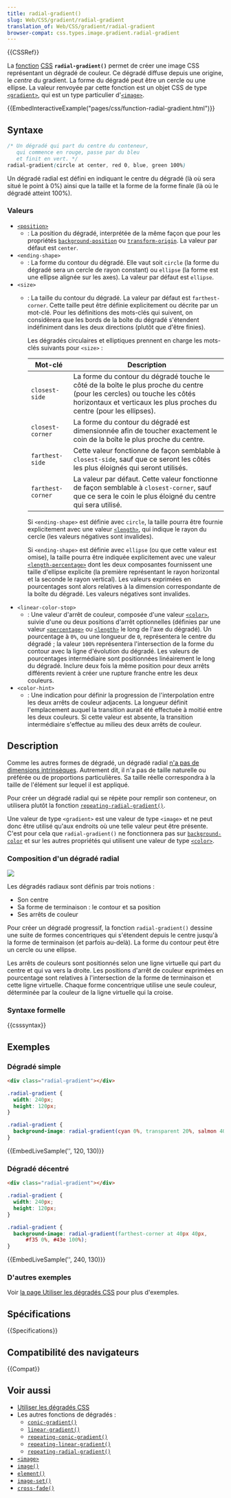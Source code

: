 ```yaml
---
title: radial-gradient()
slug: Web/CSS/gradient/radial-gradient
translation_of: Web/CSS/gradient/radial-gradient
browser-compat: css.types.image.gradient.radial-gradient
---
```

{{CSSRef}}

La [fonction](/fr/docs/Web/CSS/CSS_Functions) [CSS](/fr/docs/Web/CSS) **`radial-gradient()`** permet de créer une image CSS représentant un dégradé de couleur. Ce dégradé diffuse depuis une origine, le _centre_ du gradient. La forme du dégradé peut être un cercle ou une ellipse. La valeur renvoyée par cette fonction est un objet CSS de type [`<gradient>`](/fr/docs/Web/CSS/gradient), qui est un type particulier d'[`<image>`](/fr/docs/Web/CSS/image).

{{EmbedInteractiveExample("pages/css/function-radial-gradient.html")}}

## Syntaxe

```css
/* Un dégradé qui part du centre du conteneur,
   qui commence en rouge, passe par du bleu
   et finit en vert. */
radial-gradient(circle at center, red 0, blue, green 100%)
```

Un dégradé radial est défini en indiquant le centre du dégradé (là où sera situé le point à 0%) ainsi que la taille et la forme de la forme finale (là où le dégradé atteint 100%).

### Valeurs

- [`<position>`](/fr/docs/Web/CSS/position_value)
  - : La position du dégradé, interprétée de la même façon que pour les propriétés [`background-position`](/fr/docs/Web/CSS/background-position) ou [`transform-origin`](/fr/docs/Web/CSS/transform-origin). La valeur par défaut est `center`.
- `<ending-shape>`
  - : La forme du contour du dégradé. Elle vaut soit `circle` (la forme du dégradé sera un cercle de rayon constant) ou `ellipse` (la forme est une ellipse alignée sur les axes). La valeur par défaut est `ellipse`.
- `<size>`
  - : La taille du contour du dégradé. La valeur par défaut est `farthest-corner`. Cette taille peut être définie explicitement ou décrite par un mot-clé. Pour les définitions des mots-clés qui suivent, on considèrera que les bords de la boîte du dégradé s'étendent indéfiniment dans les deux directions (plutôt que d'être finies).

    Les dégradés circulaires et elliptiques prennent en charge les mots-clés suivants pour `<size>`&nbsp;:

    | Mot-clé           | Description                                                                                                                                                                     |
    | ----------------- | ------------------------------------------------------------------------------------------------------------------------------------------------------------------------------- |
    | `closest-side`    | La forme du contour du dégradé touche le côté de la boîte le plus proche du centre (pour les cercles) ou touche les côtés horizontaux et verticaux les plus proches du centre (pour les ellipses). |
    | `closest-corner`  | La forme du contour du dégradé est dimensionnée afin de toucher exactement le coin de la boîte le plus proche du centre.                                                                    |
    | `farthest-side`   | Cette valeur fonctionne de façon semblable à `closest-side`, sauf que ce seront les côtés les plus éloignés qui seront utilisés.                            |
    | `farthest-corner` | La valeur par défaut. Cette valeur fonctionne de façon semblable à `closest-corner`, sauf que ce sera le coin le plus éloigné du centre qui sera utilisé.                                                |

    Si `<ending-shape>` est définie avec `circle`, la taille pourra être fournie explicitement avec une valeur [`<length>`](/fr/docs/Web/CSS/length), qui indique le rayon du cercle (les valeurs négatives sont invalides).

    Si `<ending-shape>` est définie avec `ellipse` (ou que cette valeur est omise), la taille pourra être indiquée explicitement avec une valeur [`<length-percentage>`](/fr/docs/Web/CSS/length-percentage) dont les deux composantes fournissent une taille d'ellipse explicite (la première représentant le rayon horizontal et la seconde le rayon vertical). Les valeurs exprimées en pourcentages sont alors relatives à la dimension correspondante de la boîte du dégradé. Les valeurs négatives sont invalides.
- `<linear-color-stop>`
  - : Une valeur d'arrêt de couleur, composée d'une valeur [`<color>`](/fr/docs/Web/CSS/color_value), suivie d'une ou deux positions d'arrêt optionnelles (définies par une valeur [`<percentage>`](/fr/docs/Web/CSS/percentage) ou [`<length>`](/fr/docs/Web/CSS/length) le long de l'axe du dégradé). Un pourcentage à `0%`, ou une longueur de `0`, représentera le centre du dégradé&nbsp;; la valeur `100%` représentera l'intersection de la forme du contour avec la ligne d'évolution du dégradé. Les valeurs de pourcentages intermédiaire sont positionnées linéairement le long du dégradé. Inclure deux fois la même position pour deux arrêts différents revient à créer une rupture franche entre les deux couleurs.
- `<color-hint>`
  - : Une indication pour définir la progression de l'interpolation entre les deux arrêts de couleur adjacents. La longueur définit l'emplacement auquel la transition aurait été effectuée à moitié entre les deux couleurs. Si cette valeur est absente, la transition intermédiaire s'effectue au milieu des deux arrêts de couleur.

## Description

Comme les autres formes de dégradé, un dégradé radial [n'a pas de dimensions intrinsèques](/fr/docs/Web/CSS/image#description). Autrement dit, il n'a pas de taille naturelle ou préférée ou de proportions particulières. Sa taille réelle correspondra à la taille de l'élément sur lequel il est appliqué.

Pour créer un dégradé radial qui se répète pour remplir son conteneur, on utilisera plutôt la fonction [`repeating-radial-gradient()`](/fr/docs/Web/CSS/gradient/repeating-radial-gradient).

Une valeur de type `<gradient>` est une valeur de type `<image>` et ne peut donc être utilisé qu'aux endroits où une telle valeur peut être présente. C'est pour cela que `radial-gradient()` ne fonctionnera pas sur [`background-color`](/fr/docs/Web/CSS/background-color) et sur les autres propriétés qui utilisent une valeur de type [`<color>`](/fr/docs/Web/CSS/color_value).

### Composition d'un dégradé radial

![](radial_gradient.png)

Les dégradés radiaux sont définis par trois notions&nbsp;:

- Son centre
- Sa forme de terminaison&nbsp;: le contour et sa position
- Ses arrêts de couleur

Pour créer un dégradé progressif, la fonction `radial-gradient()` dessine une suite de formes concentriques qui s'étendent depuis le centre jusqu'à la forme de terminaison (et parfois au-delà). La forme du contour peut être un cercle ou une ellipse.

Les arrêts de couleurs sont positionnés selon une ligne virtuelle qui part du centre et qui va vers la droite. Les positions d'arrêt de couleur exprimées en pourcentage sont relatives à l'intersection de la forme de terminaison et cette ligne virtuelle. Chaque forme concentrique utilise une seule couleur, déterminée par la couleur de la ligne virtuelle qui la croise.

### Syntaxe formelle

{{csssyntax}}

## Exemples

### Dégradé simple

```html hidden
<div class="radial-gradient"></div>
```

```css hidden
.radial-gradient {
  width: 240px;
  height: 120px;
}
```

```css
.radial-gradient {
  background-image: radial-gradient(cyan 0%, transparent 20%, salmon 40%);
}
```

{{EmbedLiveSample('', 120, 130)}}

### Dégradé décentré

```html hidden
<div class="radial-gradient"></div>
```

```css hidden
.radial-gradient {
  width: 240px;
  height: 120px;
}
```

```css
.radial-gradient {
  background-image: radial-gradient(farthest-corner at 40px 40px,
      #f35 0%, #43e 100%);
}
```

{{EmbedLiveSample('', 240, 130)}}

### D'autres exemples

Voir [la page Utiliser les dégradés CSS](/fr/docs/Web/CSS/CSS_Images/Using_CSS_gradients) pour plus d'exemples.

## Spécifications

{{Specifications}}

## Compatibilité des navigateurs

{{Compat}}

## Voir aussi

- [Utiliser les dégradés CSS](/fr/docs/Web/CSS/CSS_Images/Using_CSS_gradients)
- Les autres fonctions de dégradés&nbsp;:
  - [`conic-gradient()`](/fr/docs/Web/CSS/gradient/conic-gradient)
  - [`linear-gradient()`](/fr/docs/Web/CSS/gradient/linear-gradient)
  - [`repeating-conic-gradient()`](/fr/docs/Web/CSS/gradient/repeating-conic-gradient)
  - [`repeating-linear-gradient()`](/fr/docs/Web/CSS/gradient/repeating-linear-gradient)
  - [`repeating-radial-gradient()`](/fr/docs/Web/CSS/gradient/repeating-radial-gradient)
- [`<image>`](/fr/docs/Web/CSS/image)
- [`image()`](/fr/docs/Web/CSS/image/image)
- [`element()`](/fr/docs/Web/CSS/element)
- [`image-set()`](/fr/docs/Web/CSS/image/image-set)
- [`cross-fade()`](/fr/docs/Web/CSS/cross-fade)